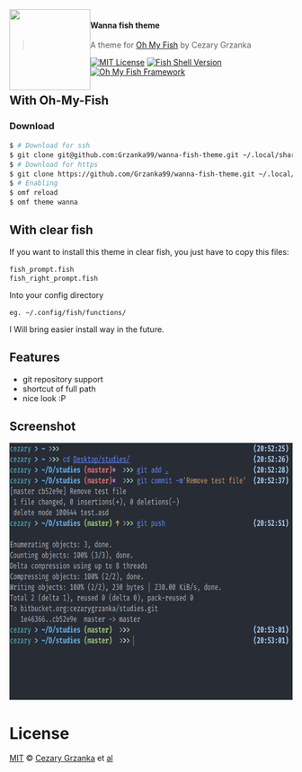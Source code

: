 <img src="https://cdn.rawgit.com/oh-my-fish/oh-my-fish/e4f1c2e0219a17e2c748b824004c8d0b38055c16/docs/logo.svg" align="left" width="144px" height="144px"/>

#### Wanna fish theme

> A theme for [Oh My Fish][omf-link]
> by Cezary Grzanka

[![MIT License](https://img.shields.io/badge/license-MIT-007EC7.svg?style=flat-square)](/LICENSE)
[![Fish Shell Version](https://img.shields.io/badge/fish-v3.0.0-007EC7.svg?style=flat-square)](https://fishshell.com)
[![Oh My Fish Framework](https://img.shields.io/badge/Oh%20My%20Fish-Framework-007EC7.svg?style=flat-square)](https://www.github.com/oh-my-fish/oh-my-fish)

## With Oh-My-Fish

### Download

```sh
$ # Download for ssh
$ git clone git@github.com:Grzanka99/wanna-fish-theme.git ~/.local/share/omf/themes/wanna
$ # Download for https
$ git clone https://github.com/Grzanka99/wanna-fish-theme.git ~/.local/share/omf/themes/wanna
$ # Enabling
$ omf reload
$ omf theme wanna
```

## With clear fish

If you want to install this theme in clear fish, you just have to copy this files:

```
fish_prompt.fish
fish_right_prompt.fish
```

Into your config directory

```
eg. ~/.config/fish/functions/
```

I Will bring easier install way in the future.

## Features

- git repository support
- shortcut of full path
- nice look :P

## Screenshot

<img src="preview.png" width="722px" height="458px">

# License

[MIT][mit] © [Cezary Grzanka][author] et [al][contributors]

[mit]: https://opensource.org/licenses/MIT
[author]: https://github.com/Grzanka99
[contributors]: https://github.com/Grzanka99/wanna-fish-theme/graphs/contributors
[omf-link]: https://www.github.com/oh-my-fish/oh-my-fish
[license-badge]: https://img.shields.io/badge/license-MIT-007EC7.svg?style=flat-square
